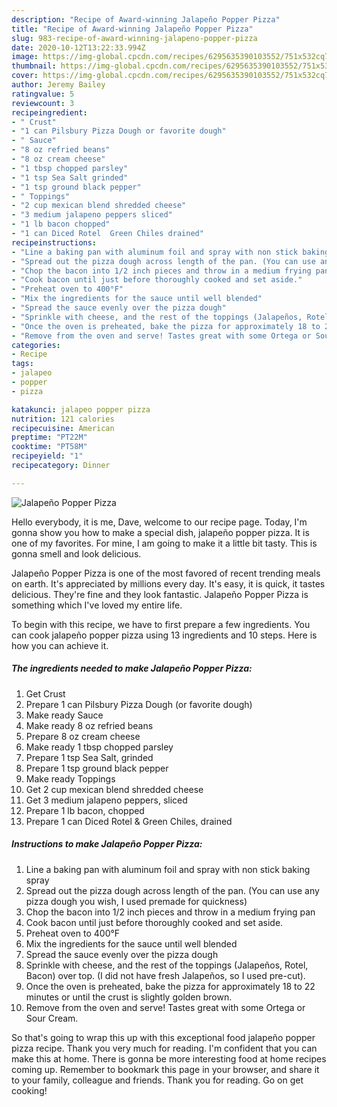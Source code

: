 ```yaml
---
description: "Recipe of Award-winning Jalapeño Popper Pizza"
title: "Recipe of Award-winning Jalapeño Popper Pizza"
slug: 983-recipe-of-award-winning-jalapeno-popper-pizza
date: 2020-10-12T13:22:33.994Z
image: https://img-global.cpcdn.com/recipes/6295635390103552/751x532cq70/jalapeno-popper-pizza-recipe-main-photo.jpg
thumbnail: https://img-global.cpcdn.com/recipes/6295635390103552/751x532cq70/jalapeno-popper-pizza-recipe-main-photo.jpg
cover: https://img-global.cpcdn.com/recipes/6295635390103552/751x532cq70/jalapeno-popper-pizza-recipe-main-photo.jpg
author: Jeremy Bailey
ratingvalue: 5
reviewcount: 3
recipeingredient:
- " Crust"
- "1 can Pilsbury Pizza Dough or favorite dough"
- " Sauce"
- "8 oz refried beans"
- "8 oz cream cheese"
- "1 tbsp chopped parsley"
- "1 tsp Sea Salt grinded"
- "1 tsp ground black pepper"
- " Toppings"
- "2 cup mexican blend shredded cheese"
- "3 medium jalapeno peppers sliced"
- "1 lb bacon chopped"
- "1 can Diced Rotel  Green Chiles drained"
recipeinstructions:
- "Line a baking pan with aluminum foil and spray with non stick baking spray"
- "Spread out the pizza dough across length of the pan. (You can use any pizza dough you wish, I used premade for quickness)"
- "Chop the bacon into 1/2 inch pieces and throw in a medium frying pan"
- "Cook bacon until just before thoroughly cooked and set aside."
- "Preheat oven to 400°F"
- "Mix the ingredients for the sauce until well blended"
- "Spread the sauce evenly over the pizza dough"
- "Sprinkle with cheese, and the rest of the toppings (Jalapeños, Rotel, Bacon) over top. (I did not have fresh Jalapeños, so I used pre-cut)."
- "Once the oven is preheated, bake the pizza for approximately 18 to 22 minutes or until the crust is slightly golden brown."
- "Remove from the oven and serve! Tastes great with some Ortega or Sour Cream."
categories:
- Recipe
tags:
- jalapeo
- popper
- pizza

katakunci: jalapeo popper pizza 
nutrition: 121 calories
recipecuisine: American
preptime: "PT22M"
cooktime: "PT58M"
recipeyield: "1"
recipecategory: Dinner

---
```



![Jalapeño Popper Pizza](https://img-global.cpcdn.com/recipes/6295635390103552/751x532cq70/jalapeno-popper-pizza-recipe-main-photo.jpg)

Hello everybody, it is me, Dave, welcome to our recipe page. Today, I'm gonna show you how to make a special dish, jalapeño popper pizza. It is one of my favorites. For mine, I am going to make it a little bit tasty. This is gonna smell and look delicious.



Jalapeño Popper Pizza is one of the most favored of recent trending meals on earth. It's appreciated by millions every day. It's easy, it is quick, it tastes delicious. They're fine and they look fantastic. Jalapeño Popper Pizza is something which I've loved my entire life.


To begin with this recipe, we have to first prepare a few ingredients. You can cook jalapeño popper pizza using 13 ingredients and 10 steps. Here is how you can achieve it.

<!--inarticleads1-->

##### The ingredients needed to make Jalapeño Popper Pizza:

1. Get  Crust
1. Prepare 1 can Pilsbury Pizza Dough (or favorite dough)
1. Make ready  Sauce
1. Make ready 8 oz refried beans
1. Prepare 8 oz cream cheese
1. Make ready 1 tbsp chopped parsley
1. Prepare 1 tsp Sea Salt, grinded
1. Prepare 1 tsp ground black pepper
1. Make ready  Toppings
1. Get 2 cup mexican blend shredded cheese
1. Get 3 medium jalapeno peppers, sliced
1. Prepare 1 lb bacon, chopped
1. Prepare 1 can Diced Rotel &amp; Green Chiles, drained




<!--inarticleads2-->

##### Instructions to make Jalapeño Popper Pizza:

1. Line a baking pan with aluminum foil and spray with non stick baking spray
1. Spread out the pizza dough across length of the pan. (You can use any pizza dough you wish, I used premade for quickness)
1. Chop the bacon into 1/2 inch pieces and throw in a medium frying pan
1. Cook bacon until just before thoroughly cooked and set aside.
1. Preheat oven to 400°F
1. Mix the ingredients for the sauce until well blended
1. Spread the sauce evenly over the pizza dough
1. Sprinkle with cheese, and the rest of the toppings (Jalapeños, Rotel, Bacon) over top. (I did not have fresh Jalapeños, so I used pre-cut).
1. Once the oven is preheated, bake the pizza for approximately 18 to 22 minutes or until the crust is slightly golden brown.
1. Remove from the oven and serve! Tastes great with some Ortega or Sour Cream.




So that's going to wrap this up with this exceptional food jalapeño popper pizza recipe. Thank you very much for reading. I'm confident that you can make this at home. There is gonna be more interesting food at home recipes coming up. Remember to bookmark this page in your browser, and share it to your family, colleague and friends. Thank you for reading. Go on get cooking!
